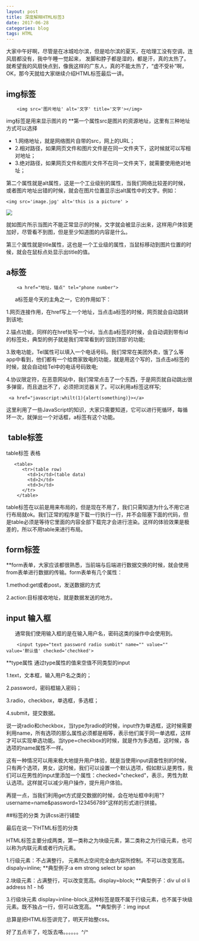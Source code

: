 ```yaml
---
layout: post
title: 深度解释HTML标签3
date: 2017-06-28
categories: blog
tags: HTML 
---
```


大家中午好啊，尽管是在冰城哈尔滨，但是哈尔滨的夏天，在哈理工没有空调，连风扇都没有，我中午睡一觉起来， 发脚和脖子都是湿的，都是汗，真的太热了。
就希望我的风扇快点到，像我这样的广东人，真的不能太热了，“虚不受补”啊，OK，那今天就给大家继续介绍HTML标签最后一讲。

## img标签

        <img src='图片地址' alt='文字' title='文字'></img>

img标签是用来显示图片的
**第一个属性src是图片的资源地址，这里有三种地址方式可以选择
* 1.网络地址，就是网络图片自带的src，网上的URL；
* 2.相对路径，如果网页文件和图片文件是在同一文件夹下，这时候就可以写相对地址；
* 3.绝对路径，如果网页文件和图片文件不在同一文件夹下，就需要使用绝对地址；

第二个属性就是alt属性，这是一个工业级别的属性，当我们网络比较差的时候，或者图片地址出错的时候，就会在图片位置显示出alt属性中的文字。例如：

    <img src='image.jpg' alt='this is a picture' >

<img src="https://ojlty2hua.qnssl.com/image-1498637653150-5o2V6I63LlBORw==.PNG?imageView2/5/w/200/h/200/format/jpg/q/75|imageslim" >

就如图片所示当图片不能正常显示的时候，文字就会被显示出来，这样用户体验更加好，尽管看不到图，但是至少知道图的内容是什么。

第三个属性就是title属性，这也是一个工业级的属性，当鼠标移动到图片位置的时候，就会在鼠标点处显示出title的值。

## a标签 

        <a href="地址，锚点" tel="phone number">

      
a标签是今天的主角之一，它的作用如下：

1.网页连接作用，在href写上一个地址，当点击a标签的时候，网页就会自动跳转到该地;

2.锚点功能，同样的在href处写一个id，当点击a标签的时候，会自动调到带有id的标签处，典型的例子就是我们常常看到的‘回到顶部’的功能;

3.致电功能，Tel属性可以填入一个电话号码。我们常常在美团外卖，饿了么等app中看到，他们都有一个给商家致电的功能，就是用这个写的，当点击a标签的时候，就会自动给Tel中的电话号码致电;

4.协议限定符，在恶意网站中，我们常常点击了一个东西，于是网页就自动跳出很多弹窗，而且退出不了，必须把浏览器关了。可以利用a标签这样写;

     <a href="javascript:whilt(1){alert(something)}></a>


这里利用了一些JavaScript的知识，大家只需要知道，它可以进行死循环，每循环一次，就弹出一个对话框，a标签有这个功能。

##  table标签
table标签 表格 
       
       <table>
          <tr>(table row)
            <td>1</td>(table data)
            <td>2</td>
            <td>3</td>
          </tr>
        </table>

table标签在以前是用来布局的，但是现在不用了，我们只需知道为什么不用它进行布局就ok。我们正常的程序是下载一行执行一行，并不会阻塞下面的代码，但是table必须是等待它里面的内容全部下载完才会进行渲染。这样的体验效果是极差的，所以不用table来进行布局。

## form标签

**form表单，大家应该都很熟悉，当前端与后端进行数据交换的时候，就会使用from表单进行数据的传输。form表单有几个属性：

1.method:get或者post，发送数据的方式 

2.action:目标接收地址，就是数据发送的地方。

## input 输入框
      
通常我们使用输入框的是在输入用户名，密码这类的操作中会使用到。
        
        <input type="text password radio sumbit" name="" value="" value='默认值' checked='chechked'>

**type属性 通过type属性的值来空值不同类型的input

1.text，文本框，输入用户名之类的；

2.password，密码框输入密码；

3.radio，checkbox，单选框，多选框；

4.submit，提交数据。


说一说radio和checkbox，当type为radio的时候，input作为单选框，这时候需要利用name，所有选项的那么属性必须都是相等，表示他们属于同一单选框，这样才可以实现单选功能。当type=checkbox的时候，就是作为多选框，这时候，各选项的name属性不一样。

这有一种情况可以用来极大地提升用户体验，就是当使用input调查性别的时候，只有两个选项，男女，这时候，我们可以设置一个默认选项，假如默认是男性，我们可以在男性的input里添加一个属性：checked="checked"，表示，男性为默认选项。这样就可以减少用户操作，提升用户体验。

再提一点，当我们利用get方式提交数据的时候，会在地址框中利用"?username=name&password=123456789"这样的形式进行拼接。


##标签的分类 为讲css进行铺垫

最后在说一下HTML标签的分类

HTML标签主要分成两类，第一类称之为块级元素，第二类称之为行级元素，也可以称为内联元素或者行内元素。

1.行级元素：不占满整行， 元素所占空间完全由内容所控制。不可以改变宽高。dispaly=inline;
**典型例子:a em strong select  br span

2.块级元素：占满整行，可以改变宽高。display=block;
**典型例子：div ul ol li address h1 - h6

3.行级块元素 display=inline-block,这种标签是既不属于行级元素，也不属于块级元素。既不独占一行，但可以改宽高。
**典型例子：img input

总算是把HTML标签讲完了，明天开始整css。

好了五点半了，吃饭去咯。。。。。。^\/^





